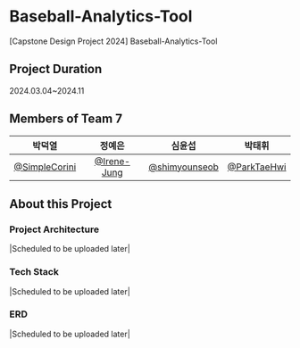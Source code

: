 # Baseball-Analytics-Tool
[Capstone Design Project 2024] Baseball-Analytics-Tool

## Project Duration
2024.03.04~2024.11

## Members of Team 7
|박덕열|정예은|심윤섭|박태휘|
|:--:|:--:|:--:|:--:|
[@SimpleCorini](https://github.com/SimpleCorini)|[@Irene-Jung](https://github.com/Irene-Jung)|[@shimyounseob](https://github.com/shimyounseob)|[@ParkTaeHwi](https://github.com/ParkTaeHwi)|

## About this Project
### Project Architecture
|Scheduled to be uploaded later|

### Tech Stack
|Scheduled to be uploaded later|

### ERD
|Scheduled to be uploaded later|
